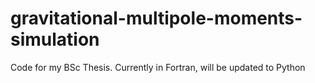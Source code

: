 # gravitational-multipole-moments-simulation
Code for my BSc Thesis. Currently in Fortran, will be updated to Python 

